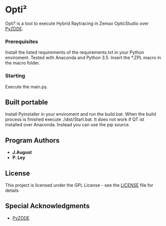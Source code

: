 # Opti²

Opti² is a tool to execute Hybrid Raytracing in Zemax OpticStudio over [PyZDDE](https://github.com/xzos/PyZDDE).


### Prerequisites

Install the listed requirements of the requirements.txt in your Python enviroment. Tested with Anaconda and Python 3.5.
Insert the *.ZPL macro in the macro folder.

### Starting

Execute the main.py.

## Built portable

Install Pyinstaller in your enviroment and run the build.bat. When the build process is finished execute ./dist/Start.bat.
It does not work if QT ist installed over Anaconda. Instead you can use the pip source.

## Program Authors

* **J.August**
* **P. Ley**

## License

This project is licensed under the GPL License - see the [LICENSE](LICENSE) file for details

## Special Acknowledgments

* [PyZDDE](https://github.com/xzos/PyZDDE)

